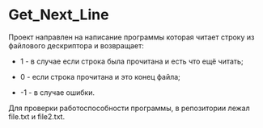 # Get_Next_Line

Проект направлен на написание программы которая читает строку из файлового дескриптора и возвращает:
 
 - 1 - в случае если строка была прочитана и есть что ещё читать;
 
 - 0 - если строка прочитана и это конец файла;
 
 - -1 - в случае ошибки.

Для проверки работоспособности программы, в репозитории лежал file.txt и file2.txt.
